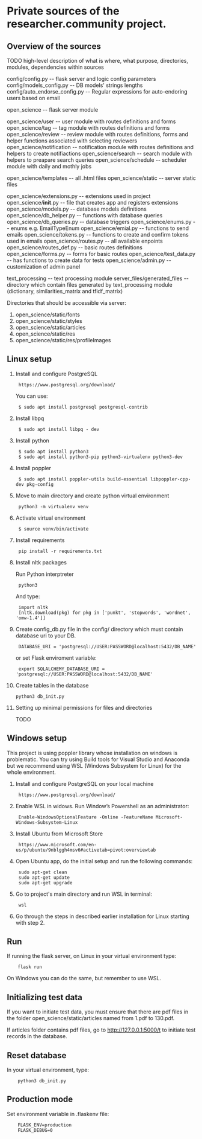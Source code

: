 # Private sources of the researcher.community project.

Overview of the sources
-----------------------

TODO high-level description of what is where, what purpose, directories, modules, dependencies within sources

config/config.py -- flask server and logic config parameters
config/models_config.py -- DB models' strings lengths
config/auto_endorse_config.py -- Regular expressions for auto-endoring users based on email

open_science -- flask server module

open_science/user -- user module with routes definitions and forms
open_science/tag -- tag module with routes definitions and forms
open_science/review -- review module with routes definitions, forms and helper functions associated with selecting reviewers
open_science/notification -- notification module with routes definitions and helpers to create notifiactions
open_science/search -- search module with helpers to preapare search queries 
open_science/schedule -- scheduler module with daily and mothly jobs

open_science/templates -- all .html files
open_science/static -- server static files

open_science/extensions.py -- extensions used in project
open_science/__init__.py -- file that creates app and registers extensions
open_science/models.py -- database models definitions
open_science/db_helper.py -- functions with database queries
open_science/db_queries.py -- database triggers
open_science/enums.py -- enums e.g. EmailTypeEnum
open_science/emial.py -- functions to send emails
open_science/tokens.py -- functions to create and confirm tokens used in emails
open_science/routes.py -- all available enpoints
open_science/routes_def.py -- basic routes definitions
open_science/forms.py -- forms for basic routes
open_science/test_data.py -- has functions to create data for tests
open_science/admin.py -- customization of admin panel


text_processing -- text processing module
server_files/generated_files -- directory which contain files generated by text_processing module (dictionary, similarities_matrix and tfidf_matrix)

Directories that should be accessible via server:

   1. open_science/static/fonts
   2. open_science/static/styles
   3. open_science/static/articles
   4. open_science/static/res 
   5. open_science/static/res/profileImages


Linux setup
-----------

1. Install and configure PostgreSQL

        https://www.postgresql.org/download/
    
    You can use:

        $ sudo apt install postgresql postgresql-contrib

2. Install libpq

        $ sudo apt install libpq - dev
    
3. Install python

        $ sudo apt install python3
        $ sudo apt install python3-pip python3-virtualenv python3-dev
    
4. Install poppler 
  
        $ sudo apt install poppler-utils build-essential libpoppler-cpp-dev pkg-config
      
5. Move to main directory and create python virtual environment

        python3 -m virtualenv venv
  
6. Activate virtual environment

        $ source venv/bin/activate
  
7. Install requirements
  
        pip install -r requirements.txt
  
8. Install nltk packages
  
    Run Python interptreter 
     
        python3
     
    And type:
   
        import nltk
        [nltk.download(pkg) for pkg in ['punkt', 'stopwords', 'wordnet', 'omw-1.4']]
     
9. Create config_db.py file in the config/ directory which must contain database uri to your DB.

        DATABASE_URI = 'postgresql://USER:PASSWORD@localhost:5432/DB_NAME'
 
    or set Flask enviroment variable: 
     
        export SQLALCHEMY_DATABASE_URI = 'postgresql://USER:PASSWORD@localhost:5432/DB_NAME'
      
10. Create tables in the database

        python3 db_init.py

11. Setting up minimal permissions for files and directories
  
    TODO



Windows setup
-------------

This project is using poppler library whose installation on windows is problematic. You can try using Build tools for Visual Studio and Anaconda but we recommend using WSL (Windows Subsystem for Linux) for the whole environment.
      
1. Install and configure PostgreSQL on your local machine
  
        https://www.postgresql.org/download/
  
2. Enable WSL in widows. Run Window’s Powershell as an administrator:
     
        Enable-WindowsOptionalFeature -Online -FeatureName Microsoft-Windows-Subsystem-Linux
    
3. Install Ubuntu from Microsoft Store
  
        https://www.microsoft.com/en-us/p/ubuntu/9nblggh4msv6#activetab=pivot:overviewtab

4. Open Ubuntu app, do the initial setup and run the following commands:
      
        sudo apt-get clean
        sudo apt-get update
        sudo apt-get upgrade
    
5. Go to project's main directory and run WSL in terminal:

        wsl

6. Go through the steps in described earlier installation for Linux starting with step 2.
 

  
Run
---

If running the flask server, on Linux in your virtual environment type:

        flask run
 
On Windows you can do the same, but remember to use WSL.


Initializing test data
----------------------

If you want to initiate test data, you must ensure that there are pdf files in the folder open_science/static/articles named from 1.pdf to 130.pdf.

If articles folder contains pdf files, go to http://127.0.0.1:5000/t to initiate test records in the database.


Reset database
--------------
In your virtual environment, type:

        python3 db_init.py


Production mode
---------------

Set environment variable in .flaskenv file:

        FLASK_ENV=production
        FLASK_DEBUG=0

